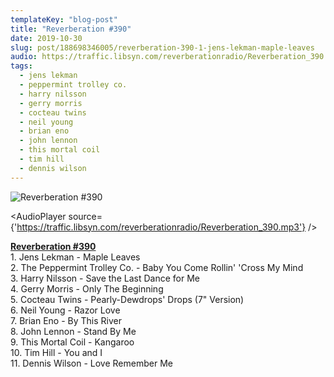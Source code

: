 ```yaml
---
templateKey: "blog-post"
title: "Reverberation #390"
date: 2019-10-30
slug: post/188698346005/reverberation-390-1-jens-lekman-maple-leaves
audio: https://traffic.libsyn.com/reverberationradio/Reverberation_390.mp3
tags:
  - jens lekman
  - peppermint trolley co.
  - harry nilsson
  - gerry morris
  - cocteau twins
  - neil young
  - brian eno
  - john lennon
  - this mortal coil
  - tim hill
  - dennis wilson
---
```


![Reverberation #390](https://66.media.tumblr.com/b306d03b3eb43b518473aea0fa0f3aaa/8c2618bfb855f396-03/s512x512u_c1/87ce1490cec6fbb22b193e706b3dec5b8d6a1655.png)

<AudioPlayer source={'https://traffic.libsyn.com/reverberationradio/Reverberation_390.mp3'} />

<p><b><a href="https://traffic.libsyn.com/reverberationradio/Reverberation_390.mp3">Reverberation #390</a></b><br /><b></b>1. Jens Lekman - Maple Leaves<br />2. The Peppermint Trolley Co. - Baby You Come Rollin' 'Cross My Mind<br />3. Harry Nilsson - Save the Last Dance for Me<br />4. Gerry Morris - Only The Beginning&nbsp;<br />5. Cocteau Twins - Pearly-Dewdrops' Drops (7" Version)<br />6. Neil Young - Razor Love<br />7. Brian Eno - By This River<br />8. John Lennon - Stand By Me<br />9. This Mortal Coil - Kangaroo<br />10. Tim Hill - You and I<br />11. Dennis Wilson - Love Remember Me<br /></p>
